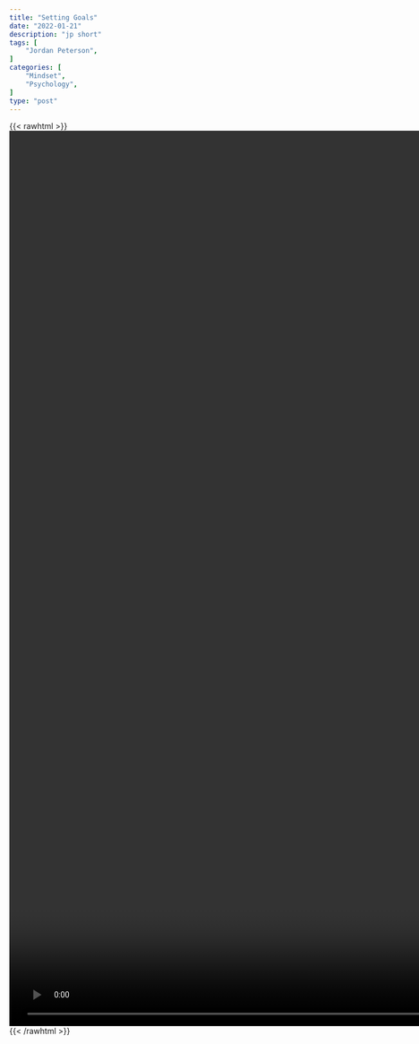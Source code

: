 ```yaml
---
title: "Setting Goals"
date: "2022-01-21"
description: "jp short"
tags: [
    "Jordan Peterson",
]
categories: [
    "Mindset",
    "Psychology",
]
type: "post"
---
```

{{< rawhtml >}}
    <video style="height:40vh;width:auto" overflow="hidden" controls>
        <source src="https://clips.dev00ps.com/Jordan%20Peterson/aim.mp4" type="video/mp4"> 
    </video>
{{< /rawhtml >}}